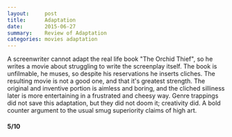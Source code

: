 ```yaml
---
layout:     post
title:      Adaptation
date:       2015-06-27
summary:    Review of Adaptation
categories: movies adaptation
---
```


A screenwriter cannot adapt the real life book "The Orchid Thief", so he writes a movie about struggling to write the screenplay itself. The book is unfilmable, he muses, so despite his reservations he inserts cliches. The resulting movie is not a good one, and that it's greatest strength. The original and inventive portion is aimless and boring, and the cliched silliness later is more entertaining in a frustrated and cheesy way. Genre trappings did not save this adaptation, but they did not doom it; creativity did. A bold counter argument to the usual smug superiority claims of high art. 
#### 5/10

